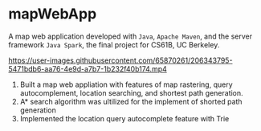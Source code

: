 # mapWebApp
A map web application developed with `Java`, `Apache Maven`, and the server framework `Java Spark`, the final project for CS61B, UC Berkeley.

https://user-images.githubusercontent.com/65870261/206343795-5471bdb6-aa76-4e9d-a7b7-1b232f40b174.mp4

1. Built a map web appliation with features of map rastering, query autocomplement, location searching, and shortest path generation.
2. A* search algorithm was ultilized for the implement of shorted path generation
3. Implemented the location query autocomplete feature with Trie
